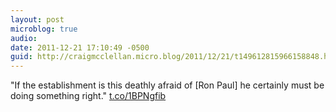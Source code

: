```yaml
---
layout: post
microblog: true
audio: 
date: 2011-12-21 17:10:49 -0500
guid: http://craigmcclellan.micro.blog/2011/12/21/t149612815966158848.html
---
```

"If the establishment is this deathly afraid of [Ron Paul] he certainly must be doing something right." [t.co/1BPNgfib](http://t.co/1BPNgfib)
